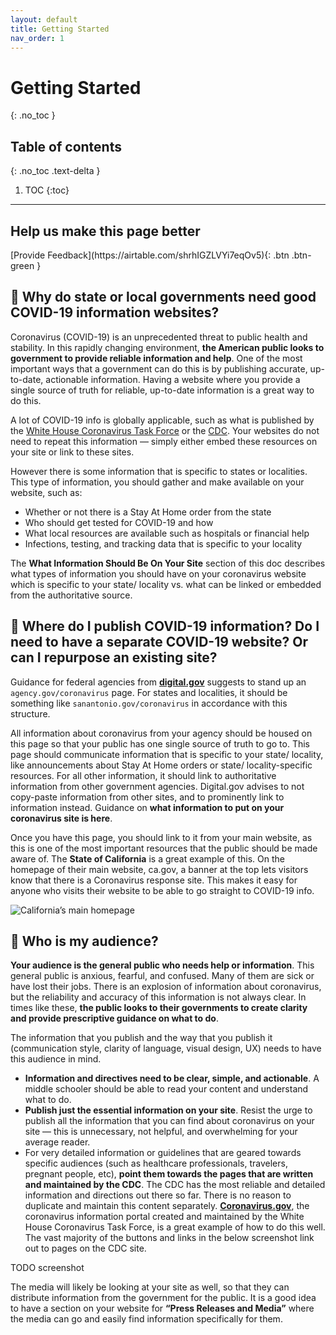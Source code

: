```yaml
---
layout: default
title: Getting Started
nav_order: 1
---
```


# Getting Started
{: .no_toc }

## Table of contents
{: .no_toc .text-delta }

1. TOC
{:toc}

---

## Help us make this page better
<span class="fs-5">
[Provide Feedback](https://airtable.com/shrhIGZLVYi7eqOv5){: .btn .btn-green }
</span>


## 💠 Why do state or local governments need good COVID-19 information websites?

Coronavirus (COVID-19) is an unprecedented threat to public health and stability. In this rapidly changing environment, **the American public looks to government to provide reliable information and help**. One of the most important ways that a government can do this is by publishing accurate, up-to-date, actionable information. Having a website where you provide a single source of truth for reliable, up-to-date information is a great way to do this.

A lot of COVID-19 info is globally applicable, such as what is published by the [White House Coronavirus Task Force](https://www.coronavirus.gov/) or the [CDC](https://www.cdc.gov/coronavirus/2019-ncov/index.html). Your websites do not need to repeat this information — simply either embed these resources on your site or link to these sites.

However there is some information that is specific to states or localities. This type of information, you should gather and make available on your website, such as:

- Whether or not there is a Stay At Home order from the state
- Who should get tested for COVID-19 and how
- What local resources are available such as hospitals or financial help
- Infections, testing, and tracking data that is specific to your locality

The **What Information Should Be On Your Site** section of this doc describes what types of information you should have on your coronavirus website which is specific to your state/ locality vs. what can be linked or embedded from the authoritative source.


## 💠 Where do I publish COVID-19 information? Do I need to have a separate COVID-19 website? Or can I repurpose an existing site?

Guidance for federal agencies from **[digital.gov](https://digital.gov/resources/coronavirus-covid19-guidance-for-us-government/)** suggests to stand up an `agency.gov/coronavirus` page. For states and localities, it should be something like `sanantonio.gov/coronavirus` in accordance with this structure.

All information about coronavirus from your agency should be housed on this page so that your public has one single source of truth to go to. This page should communicate information that is specific to your state/ locality, like announcements about Stay At Home orders or state/ locality-specific resources. For all other information, it should link to authoritative information from other government agencies. Digital.gov advises to not copy-paste information from other sites, and to prominently link to information instead. Guidance on **what information to put on your coronavirus site is here**.

Once you have this page, you should link to it from your main website, as this is one of the most important resources that the public should be made aware of. The **State of California** is a great example of this. On the homepage of their main website, ca.gov, a banner at the top lets visitors know that there is a Coronavirus response site. This makes it easy for anyone who visits their website to be able to go straight to COVID-19 info.

![California’s main homepage](https://paper-attachments.dropbox.com/s_AFB08FCF419066C006E599F7596BE2FAB19D791C3F7DE75880CBBC14F3D92746_1586309208330_Screen+Shot+2020-04-07+at+6.25.33+PM.png)



## 💠 Who is my audience?

**Your audience is the general public who needs help or information**. This general public is anxious, fearful, and confused. Many of them are sick or have lost their jobs. There is an explosion of information about coronavirus, but the reliability and accuracy of this information is not always clear. In times like these, **the public looks to their governments to create clarity and provide prescriptive guidance on what to do**.

The information that you publish and the way that you publish it (communication style, clarity of language, visual design, UX) needs to have this audience in mind.

- **Information and directives need to be clear, simple, and actionable**. A middle schooler should be able to read your content and understand what to do.
- **Publish just the essential information on your site**. Resist the urge to publish all the information that you can find about coronavirus on your site — this is unnecessary, not helpful, and overwhelming for your average reader.
- For very detailed information or guidelines that are geared towards specific audiences (such as healthcare professionals, travelers, pregnant people, etc), **point them towards the pages that are written and maintained by the CDC**. The CDC has the most reliable and detailed information and directions out there so far. There is no reason to duplicate and maintain this content separately. **[Coronavirus.gov](https://www.coronavirus.gov/)**, the coronavirus information portal created and maintained by the White House Coronavirus Task Force, is a great example of how to do this well. The vast majority of the buttons and links in the below screenshot link out to pages on the CDC site.

TODO screenshot

The media will likely be looking at your site as well, so that they can distribute information from the government for the public. It is a good idea to have a section on your website for **“Press Releases and Media”** where the media can go and easily find information specifically for them.
